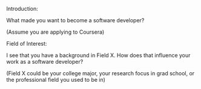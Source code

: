 Introduction:

What made you want to become a software developer?  

(Assume you are applying to Coursera)

Field of Interest:

I see that you have a background in Field X.  How does that influence your work as a software developer?  

(Field X could be your college major, your research focus in grad school, or the professional field you used to be in)
